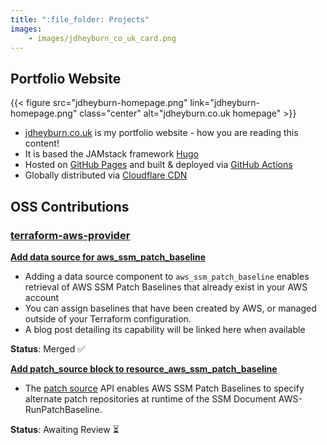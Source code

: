 ```yaml
---
title: ":file_folder: Projects"
images:
    - images/jdheyburn_co_uk_card.png
---
```


## Portfolio Website

{{< figure src="jdheyburn-homepage.png" link="jdheyburn-homepage.png" class="center" alt="jdheyburn.co.uk homepage" >}}

- [jdheyburn.co.uk](https://github.com/jdheyburn/jdheyburn.co.uk) is my portfolio website - how you are reading this content!
- It is based the JAMstack framework [Hugo](https://gohugo.io/)
- Hosted on [GitHub Pages](https://pages.github.com/) and built & deployed via [GitHub Actions](https://github.com/features/actions)
- Globally distributed via [Cloudflare CDN](https://www.cloudflare.com/cdn/)

## OSS Contributions

### [terraform-aws-provider](https://github.com/terraform-providers/terraform-provider-aws/)

[**Add data source for aws_ssm_patch_baseline**](https://github.com/terraform-providers/terraform-provider-aws/pull/9486)

- Adding a data source component to `aws_ssm_patch_baseline` enables retrieval of AWS SSM Patch Baselines that already exist in your AWS account
- You can assign baselines that have been created by AWS, or managed outside of your Terraform configuration.
- A blog post detailing its capability will be linked here when available

**Status**: Merged :white_check_mark:

[**Add patch_source block to resource_aws_ssm_patch_baseline**](https://github.com/terraform-providers/terraform-provider-aws/pull/11879)
- The [patch source](https://docs.aws.amazon.com/systems-manager/latest/userguide/patch-manager-how-it-works-alt-source-repository.html) API enables AWS SSM Patch Baselines to specify alternate patch repositories at runtime of the SSM Document AWS-RunPatchBaseline. 

**Status**: Awaiting Review :hourglass_flowing_sand: